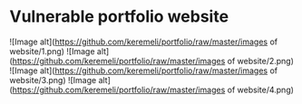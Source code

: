 # Vulnerable portfolio website

![Image alt](https://github.com/keremeli/portfolio/raw/master/images of website/1.png)
![Image alt](https://github.com/keremeli/portfolio/raw/master/images of website/2.png)
![Image alt](https://github.com/keremeli/portfolio/raw/master/images of website/3.png)
![Image alt](https://github.com/keremeli/portfolio/raw/master/images of website/4.png)

